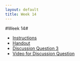 ```yaml
---
layout: default
title: Week 14
---
```


#Week 14#


+ [Instructions](Instructions)
+ [Handout](Handout)
+ [Discussion Question 3](DQ3)
+ [Video for Discussion Question](https://www.youtube.com/watch?v=Vbn1wELZlB8)


